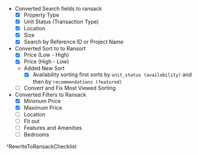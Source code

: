 - Converted Search fields to ransack
  - [x] Property Type
  - [x] Unit Status (Transaction Type)
  - [x] Location
  - [x] Size
  - [x] Search by Reference ID or Project Name
- Converted Sort to to Ransort
	- [x] Price (Low - High)
	- [x] Price (High - Low)
	- Added New Sort
		- [x] Availability sorting first sorts by `unit_status (availability)`  and then by `recommendations (featured)`
	- [ ] Convert and Fix Most Viewed Sorting
- Converted Filters to Ransack
	- [x] Minimum Price
	- [x] Maximum Price
	- [ ] Location
	- [ ] Fit out
	- [ ] Features and Amenities
	- [ ] Bedrooms 

^RewriteToRansackChecklist